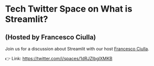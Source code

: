 # Tech Twitter Space on What is Streamlit? 
## (Hosted by Francesco Ciulla)

Join us for a discussion about Streamlit with our host [Francesco Ciulla](https://twitter.com/FrancescoCiull4).

👉 Link: https://twitter.com/i/spaces/1dRJZlbglXMKB 
